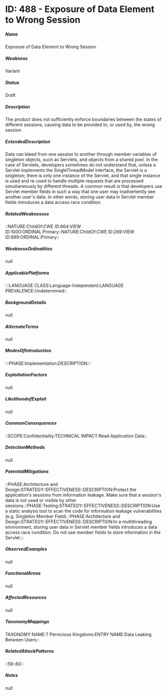 # ID: 488 - Exposure of Data Element to Wrong Session
<h5>Name</h5>Exposure of Data Element to Wrong Session
<h5>Weakness</h5>Variant
<h5>Status</h5>Draft
<h5>Description</h5>The product does not sufficiently enforce boundaries between the states of different sessions, causing data to be provided to, or used by, the wrong session.
<h5>ExtendedDescription</h5>Data can bleed from one session to another through member variables of singleton objects, such as Servlets, and objects from a shared pool. In the case of Servlets, developers sometimes do not understand that, unless a Servlet implements the SingleThreadModel interface, the Servlet is a singleton; there is only one instance of the Servlet, and that single instance is used and re-used to handle multiple requests that are processed simultaneously by different threads. A common result is that developers use Servlet member fields in such a way that one user may inadvertently see another user's data. In other words, storing user data in Servlet member fields introduces a data access race condition.
<h5>RelatedWeaknesses</h5>::NATURE:ChildOf:CWE ID:664:VIEW ID:1000:ORDINAL:Primary::NATURE:ChildOf:CWE ID:269:VIEW ID:699:ORDINAL:Primary::
<h5>WeaknessOrdinalities</h5>null
<h5>ApplicablePlatforms</h5>:::LANGUAGE CLASS:Language-Independent:LANGUAGE PREVALENCE:Undetermined::
<h5>BackgroundDetails</h5>null
<h5>AlternateTerms</h5>null
<h5>ModesOfIntroduction</h5>:::PHASE:Implementation:DESCRIPTION:::
<h5>ExploitationFactors</h5>null
<h5>LikelihoodofExploit</h5>null
<h5>CommonConsequences</h5>::SCOPE:Confidentiality:TECHNICAL IMPACT:Read Application Data::
<h5>DetectionMethods</h5>null
<h5>PotentialMitigations</h5>::PHASE:Architecture and Design:STRATEGY::EFFECTIVENESS::DESCRIPTION:Protect the application's sessions from information leakage. Make sure that a session's data is not used or visible by other sessions.::PHASE:Testing:STRATEGY::EFFECTIVENESS::DESCRIPTION:Use a static analysis tool to scan the code for information leakage vulnerabilities (e.g. Singleton Member Field).::PHASE:Architecture and Design:STRATEGY::EFFECTIVENESS::DESCRIPTION:In a multithreading environment, storing user data in Servlet member fields introduces a data access race condition. Do not use member fields to store information in the Servlet.::
<h5>ObservedExamples</h5>null
<h5>FunctionalAreas</h5>null
<h5>AffectedResources</h5>null
<h5>TaxonomyMappings</h5>TAXONOMY NAME:7 Pernicious Kingdoms:ENTRY NAME:Data Leaking Between Users::
<h5>RelatedAttackPatterns</h5>::59::60::
<h5>Notes</h5>null

